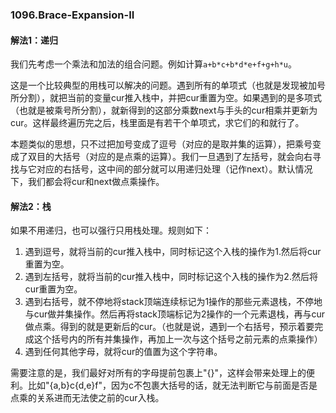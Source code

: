 ### 1096.Brace-Expansion-II

#### 解法1：递归

我们先考虑一个乘法和加法的组合问题。例如计算```a+b*c+b*d*e+f+g+h*u```。

这是一个比较典型的用栈可以解决的问题。遇到所有的单项式（也就是发现被加号所分割），就把当前的变量cur推入栈中，并把cur重置为空。如果遇到的是多项式（也就是被乘号所分割），就新得到的这部分乘数next与手头的cur相乘并更新为cur。这样最终遍历完之后，栈里面是有若干个单项式，求它们的和就行了。

本题类似的思想，只不过把加号变成了逗号（对应的是取并集的运算），把乘号变成了双目的大括号（对应的是点乘的运算）。我们一旦遇到了左括号，就会向右寻找与它对应的右括号，这中间的部分就可以用递归处理（记作next）。默认情况下，我们都会将cur和next做点乘操作。

#### 解法2：栈

如果不用递归，也可以强行只用栈处理。规则如下：

1. 遇到逗号，就将当前的cur推入栈中，同时标记这个入栈的操作为1.然后将cur重置为空。
2. 遇到左括号，就将当前的cur推入栈中，同时标记这个入栈的操作为2.然后将cur重置为空。
3. 遇到右括号，就不停地将stack顶端连续标记为1操作的那些元素退栈，不停地与cur做并集操作。然后再将stack顶端标记为2操作的一个元素退栈，再与cur做点乘。得到的就是更新后的cur。（也就是说，遇到一个右括号，预示着要完成这个括号内的所有并集操作，再加上一次与这个括号之前元素的点乘操作）
4. 遇到任何其他字母，就将cur的值置为这个字符串。

需要注意的是，我们最好对所有的字母提前包裹上"{}"，这样会带来处理上的便利。比如"{a,b}c{d,e}f"，因为c不包裹大括号的话，就无法判断它与前面是否是点乘的关系进而无法使之前的cur入栈。
